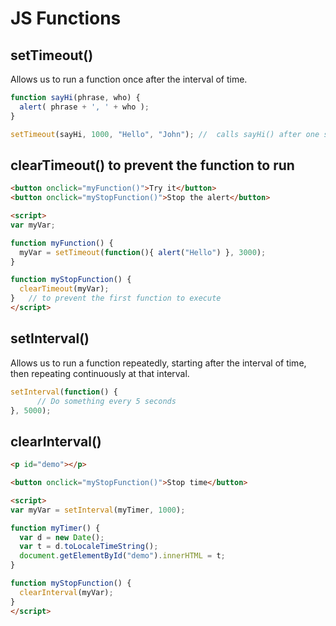 # JS Functions

## setTimeout()

Allows us to run a function once after the interval of time.

```javascript
function sayHi(phrase, who) {
  alert( phrase + ', ' + who );
}

setTimeout(sayHi, 1000, "Hello", "John"); //  calls sayHi() after one second --> Hello, John
```

## clearTimeout() to prevent the function to run

```html run
<button onclick="myFunction()">Try it</button>
<button onclick="myStopFunction()">Stop the alert</button>

<script>
var myVar;

function myFunction() {
  myVar = setTimeout(function(){ alert("Hello") }, 3000);
}

function myStopFunction() {
  clearTimeout(myVar);
}   // to prevent the first function to execute
</script>
```

## setInterval()
Allows us to run a function repeatedly, starting after the interval of time, then repeating continuously at that interval.
``` javascript
setInterval(function() {
      // Do something every 5 seconds
}, 5000);
```

## clearInterval()
```html run
<p id="demo"></p>

<button onclick="myStopFunction()">Stop time</button>

<script>
var myVar = setInterval(myTimer, 1000);

function myTimer() {
  var d = new Date();
  var t = d.toLocaleTimeString();
  document.getElementById("demo").innerHTML = t;
}

function myStopFunction() {
  clearInterval(myVar);
}
</script>
```




